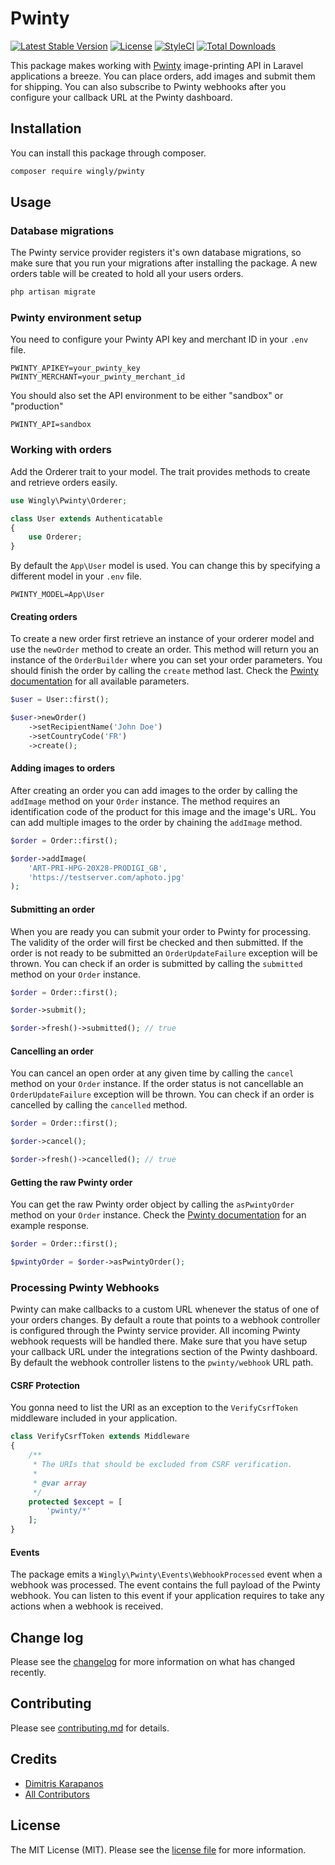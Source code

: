 # Pwinty

[![Latest Stable Version](https://poser.pugx.org/wingly/pwinty/v)](//packagist.org/packages/wingly/pwinty)
[![License](https://poser.pugx.org/wingly/pwinty/license)](//packagist.org/packages/wingly/pwinty)
[![StyleCI](https://styleci.io/repos/272447992/shield)](https://styleci.io/repos/272447992)
[![Total Downloads](https://poser.pugx.org/wingly/pwinty/downloads)](//packagist.org/packages/wingly/pwinty)

This package makes working with [Pwinty](https://pwinty.com) image-printing API in Laravel applications a breeze. You can place orders, add images and submit them for shipping. You can also subscribe to Pwinty webhooks after you configure your callback URL at the Pwinty dashboard.


## Installation

You can install this package through composer.

``` bash
composer require wingly/pwinty
```

## Usage

### Database migrations

The Pwinty service provider registers it's own database migrations, so make sure that you run your migrations after installing the package. A new orders table will be created to hold all your users orders.

``` bash
php artisan migrate
```

### Pwinty environment setup

You need to configure your Pwinty API key and merchant ID in your `.env` file. 

```
PWINTY_APIKEY=your_pwinty_key
PWINTY_MERCHANT=your_pwinty_merchant_id
```
You should also set the API environment to be either "sandbox" or "production"

```
PWINTY_API=sandbox
```

### Working with orders

Add the Orderer trait to your model. The trait provides methods to create and retrieve orders easily.

```php
use Wingly\Pwinty\Orderer;

class User extends Authenticatable
{
    use Orderer;
}
```

By default the `App\User` model is used. You can change this by specifying a different model in your `.env` file. 

```
PWINTY_MODEL=App\User
```

#### Creating orders

To create a new order first retrieve an instance of your orderer model and use the `newOrder` method to create an order. This method will return you an instance of the `OrderBuilder` where you can set your order parameters. You should finish the order by calling the `create` method last. Check the [Pwinty documentation](https://pwinty.com/api/) for all available parameters.

```php
$user = User::first();

$user->newOrder()
    ->setRecipientName('John Doe')
    ->setCountryCode('FR')
    ->create();
```

#### Adding images to orders

After creating an order you can add images to the order by calling the `addImage` method on your `Order` instance. The method requires an identification code of the product for this image and the image's URL. You can add multiple images to the order by chaining the `addImage` method.

```php
$order = Order::first();

$order->addImage(
    'ART-PRI-HPG-20X28-PRODIGI_GB', 
    'https://testserver.com/aphoto.jpg'
);
```

#### Submitting an order

When you are ready you can submit your order to Pwinty for processing. The validity of the order will first be checked and then submitted. If the order is not ready to be submitted an `OrderUpdateFailure` exception will be thrown. You can check if an order is submitted by calling the `submitted` method on your `Order` instance.

```php 
$order = Order::first();

$order->submit();

$order->fresh()->submitted(); // true
```

#### Cancelling an order

You can cancel an open order at any given time by calling the `cancel` method on your `Order` instance. If the order status is not cancellable an `OrderUpdateFailure` exception will be thrown. You can check if an order is cancelled by calling the `cancelled` method. 

```php 
$order = Order::first();

$order->cancel();

$order->fresh()->cancelled(); // true
```

#### Getting the raw Pwinty order

You can get the raw Pwinty order object by calling the `asPwintyOrder` method on your `Order` instance. Check the [Pwinty documentation](https://pwinty.com/api/) for an example response. 

```php
$order = Order::first();

$pwintyOrder = $order->asPwintyOrder();
```

### Processing Pwinty Webhooks

Pwinty can make callbacks to a custom URL whenever the status of one of your orders changes. By default a route that points to a webhook controller is configured through the Pwinty service provider. All incoming Pwinty webhook requests will be handled there. 
Make sure that you have setup your callback URL under the integrations section of the Pwinty dashboard. By default the webhook controller listens to the `pwinty/webhook` URL path. 

#### CSRF Protection

You gonna need to list the URI as an exception to the `VerifyCsrfToken` middleware included in your application. 

```php 
class VerifyCsrfToken extends Middleware
{
    /**
     * The URIs that should be excluded from CSRF verification.
     *
     * @var array
     */
    protected $except = [
        'pwinty/*'
    ];
}
```

#### Events

The package emits a `Wingly\Pwinty\Events\WebhookProcessed` event when a webhook was processed. The event contains the full payload of the Pwinty webhook.
You can listen to this event if your application requires to take any actions when a webhook is received. 

## Change log

Please see the [changelog](changelog.md) for more information on what has changed recently.

## Contributing

Please see [contributing.md](contributing.md) for details.

## Credits

- [Dimitris Karapanos](https://github.com/gpanos)
- [All Contributors](../../contributors)

## License

The MIT License (MIT). Please see the [license file](license.md) for more information.
